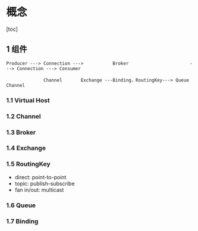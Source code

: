 # 概念

[toc]

## 1 组件

```text
Producer ---> Connection --->           Broker                       ---> Connection ---> Consumer

              Channel       Exchange ---Binding，RoutingKey---> Queue     Channel
```

### 1.1 Virtual Host

### 1.2 Channel

### 1.3 Broker

### 1.4 Exchange

### 1.5 RoutingKey

- direct: point-to-point
- topic:  publish-subscribe
- fan in/out: multicast

### 1.6 Queue

### 1.7 Binding
